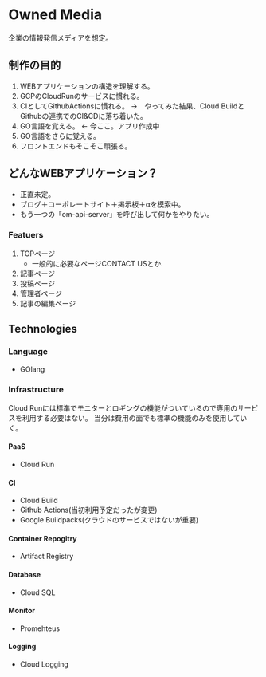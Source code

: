 # Owned Media
企業の情報発信メディアを想定。

## 制作の目的
1. WEBアプリケーションの構造を理解する。
2. GCPのCloudRunのサービスに慣れる。
3. CIとしてGithubActionsに慣れる。
    →　やってみた結果、Cloud BuildとGithubの連携でのCI&CDに落ち着いた。
4. GO言語を覚える。 ← 今ここ。アプリ作成中 
5. GO言語をさらに覚える。
6. フロントエンドもそこそこ頑張る。

## どんなWEBアプリケーション？
- 正直未定。
- ブログ＋コーポレートサイト＋掲示板＋αを模索中。
- もう一つの「om-api-server」を呼び出して何かをやりたい。

### Featuers
1. TOPページ
   - 一般的に必要なページCONTACT USとか.
2. 記事ページ
3. 投稿ページ
4. 管理者ページ
5. 記事の編集ページ

## Technologies
### Language
- GOlang

### Infrastructure
Cloud Runには標準でモニターとロギングの機能がついているので専用のサービスを利用する必要はない。
当分は費用の面でも標準の機能のみを使用していく。

#### PaaS
- Cloud Run

#### CI
- Cloud Build
- Github Actions(当初利用予定だったが変更)
- Google Buildpacks(クラウドのサービスではないが重要)

#### Container Repogitry
- Artifact Registry

#### Database
- Cloud SQL

#### Monitor
- Promehteus

#### Logging
- Cloud Logging

